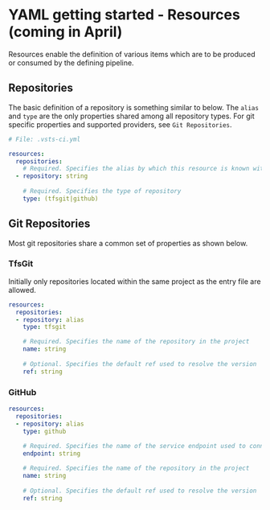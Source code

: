 # YAML getting started - Resources (coming in April)

Resources enable the definition of various items which are to be produced or consumed
by the defining pipeline. 

## Repositories

The basic definition of a repository is something similar to below. The `alias`
and `type` are the only properties shared among all repository types. For git specific
properties and supported providers, see `Git Repositories`.

```yaml
# File: .vsts-ci.yml

resources:
  repositories:
    # Required. Specifies the alias by which this resource is known within the pipeline
  - repository: string
  
    # Required. Specifies the type of repository
    type: (tfsgit|github)
```

## Git Repositories

Most git repositories share a common set of properties as shown below.

### TfsGit

Initially only repositories located within the same project as the entry file are allowed. 

```yaml
resources:
  repositories:
  - repository: alias
    type: tfsgit

    # Required. Specifies the name of the repository in the project
    name: string
    
    # Optional. Specifies the default ref used to resolve the version 
    ref: string    
```

### GitHub

```yaml
resources:
  repositories:
  - repository: alias
    type: github
    
    # Required. Specifies the name of the service endpoint used to connect to github
    endpoint: string

    # Required. Specifies the name of the repository in the project
    name: string
    
    # Optional. Specifies the default ref used to resolve the version 
    ref: string    
```
